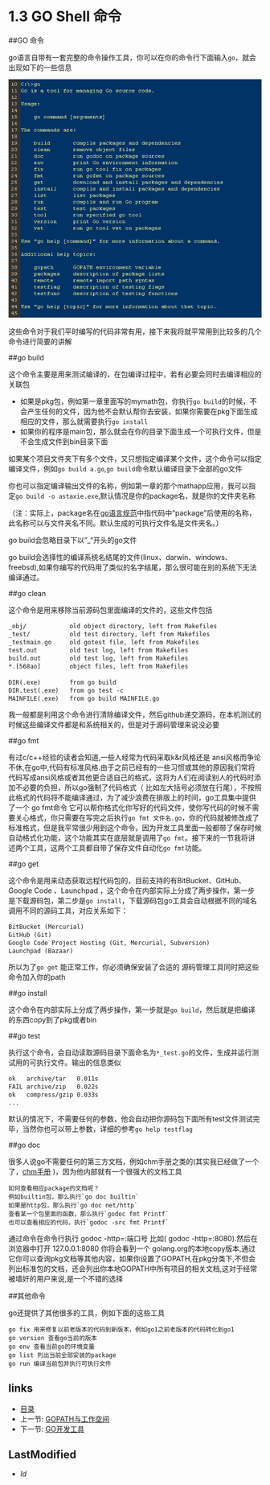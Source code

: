 # 1.3 GO Shell 命令

##GO 命令

  go语言自带有一套完整的命令操作工具，你可以在你的命令行下面输入`go`，就会出现如下的一些信息

  ![](images/1.3.go.png?raw=true)

  这些命令对于我们平时编写的代码非常有用，接下来我将就平常用到比较多的几个命令进行简要的讲解

##go build

  这个命令主要是用来测试编译的，在包编译过程中，若有必要会同时去编译相应的关联包

  - 如果是pkg包，例如第一章里面写的mymath包，你执行`go build`的时候，不会产生任何的文件，因为他不会默认帮你去安装，如果你需要在pkg下面生成相应的文件，那么就需要执行`go install`
  - 如果你的程序是main包，那么就会在你的目录下面生成一个可执行文件，但是不会生成文件到bin目录下面

  如果某个项目文件夹下有多个文件，又只想指定编译某个文件，这个命令可以指定编译文件，例如`go build a.go`,`go build`命令默认编译目录下全部的go文件

  你也可以指定编译输出文件的名称，例如第一章的那个mathapp应用，我可以指定`go build -o astaxie.exe`,默认情况是你的package名，就是你的文件夹名称
  
  （注：实际上，package名在[go语言规范](https://golang.org/ref/spec)中指代码中“package”后使用的名称，此名称可以与文件夹名不同。默认生成的可执行文件名是文件夹名。）
  
  go build会忽略目录下以”_“开头的go文件

  go build会选择性的编译系统名结尾的文件(linux、darwin、windows、freebsd),如果你编写的代码用了类似的名字结尾，那么很可能在别的系统下无法编译通过。

##go clean

  这个命令是用来移除当前源码包里面编译的文件的，这些文件包括
  	
	_obj/            old object directory, left from Makefiles
	_test/           old test directory, left from Makefiles
	_testmain.go     old gotest file, left from Makefiles
	test.out         old test log, left from Makefiles
	build.out        old test log, left from Makefiles
	*.[568ao]        object files, left from Makefiles
	
	DIR(.exe)        from go build
	DIR.test(.exe)   from go test -c
	MAINFILE(.exe)   from go build MAINFILE.go

  我一般都是利用这个命令进行清除编译文件，然后github递交源码，在本机测试的时候这些编译文件都是和系统相关的，但是对于源码管理来说没必要

##go fmt

  有过c/c++经验的读者会知道,一些人经常为代码采取k&r风格还是 ansi风格而争论不休,在go中,代码有标准风格.由于之前已经有的一些习惯或其他的原因我们常将代码写成ansi风格或者其他更合适自己的格式，这将为人们在阅读别人的代码时添加不必要的负担，所以go强制了代码格式（ 比如左大括号必须放在行尾），不按照此格式的代码将不能编译通过，为了减少浪费在排版上的时间，go工具集中提供了一个 go fmt命令 它可以帮你格式化你写好的代码文件，使你写代码的时候不需要关心格式，你只需要在写完之后执行`go fmt 文件名.go`，你的代码就被修改成了标准格式，但是我平常很少用到这个命令，因为开发工具里面一般都带了保存时候自动格式化功能，这个功能其实在底层就是调用了`go fmt`。接下来的一节我将讲述两个工具，这两个工具都自带了保存文件自动化`go fmt`功能。

##go get

  这个命令是用来动态获取远程代码包的，目前支持的有BitBucket、GitHub、Google Code 、Launchpad ，这个命令在内部实际上分成了两步操作，第一步是下载源码包，第二步是`go install`，下载源码包go工具会自动根据不同的域名调用不同的源码工具，对应关系如下：

	BitBucket (Mercurial)
	GitHub (Git)
	Google Code Project Hosting (Git, Mercurial, Subversion)
	Launchpad (Bazaar)

 所以为了`go get` 能正常工作，你必须确保安装了合适的 源码管理工具同时把这些命令加入你的path

##go install

  这个命令在内部实际上分成了两步操作，第一步就是`go build`，然后就是把编译的东西copy到了pkg或者bin

##go test

  执行这个命令，会自动读取源码目录下面命名为`*_test.go`的文件，生成并运行测试用的可执行文件。输出的信息类似

	ok   archive/tar   0.011s
	FAIL archive/zip   0.022s
	ok   compress/gzip 0.033s
	...

  默认的情况下，不需要任何的参数，他会自动把你源码包下面所有test文件测试完毕，当然你也可以带上参数，详细的参考`go help testflag`

##go doc

  很多人说go不需要任何的第三方文档，例如chm手册之类的(其实我已经做了一个了，[chm手册](https://github.com/astaxie/godoc) )，因为他内部就有一个很强大的文档工具
     
    如何查看相应package的文档呢？
    例如builtin包，那么执行`go doc builtin`
    如果是http包，那么执行`go doc net/http`
    查看某一个包里面的函数，那么执行`godoc fmt Printf`
    也可以查看相应的代码，执行`godoc -src fmt Printf`
    
 通过命令在命令行执行 godoc -http=:端口号 比如( godoc -http=:8080).然后在浏览器中打开 127.0.0.1:8080 你将会看到一个 golang.org的本地copy版本,通过它你可以查询pkg文档等其他内容，如果你设置了GOPATH,在pkg分类下,不但会列出标准包的文档，还会列出你本地GOPATH中所有项目的相关文档,这对于经常被墙奸的用户来说,是一个不错的选择

##其他命令

  go还提供了其他很多的工具，例如下面的这些工具

	go fix 用来修复以前老版本的代码到新版本，例如go1之前老版本的代码转化到go1
	go version 查看go当前的版本
	go env 查看当前go的环境变量
	go list 列出当前全部安装的package
	go run 编译当前包并执行可执行文件

## links
   * [目录](<preface.md>)
   * 上一节: [GOPATH与工作空间](<1.2.md>)
   * 下一节: [GO开发工具](<1.4.md>)

## LastModified 
   * $Id$
